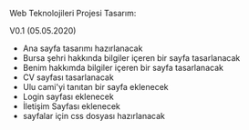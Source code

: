 Web Teknolojileri Projesi Tasarım:

V0.1 (05.05.2020)
 - Ana sayfa tasarımı hazırlanacak
 - Bursa şehri hakkında bilgiler içeren bir sayfa tasarlanacak
 - Benim hakkımda bilgiler içeren bir sayfa tasarlanacak
 - CV sayfası tasarlanacak
 - Ulu cami'yi tanıtan bir sayfa eklenecek
 - Login sayfası eklenecek
 - İletişim Sayfası eklenecek
 - sayfalar için css dosyası hazırlanacak